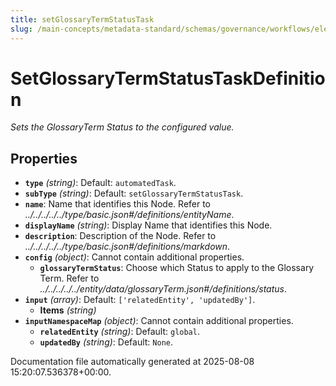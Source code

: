 ```yaml
---
title: setGlossaryTermStatusTask
slug: /main-concepts/metadata-standard/schemas/governance/workflows/elements/nodes/automatedtask/setglossarytermstatustask
---
```


# SetGlossaryTermStatusTaskDefinition

*Sets the GlossaryTerm Status to the configured value.*

## Properties

- **`type`** *(string)*: Default: `automatedTask`.
- **`subType`** *(string)*: Default: `setGlossaryTermStatusTask`.
- **`name`**: Name that identifies this Node. Refer to *../../../../../type/basic.json#/definitions/entityName*.
- **`displayName`** *(string)*: Display Name that identifies this Node.
- **`description`**: Description of the Node. Refer to *../../../../../type/basic.json#/definitions/markdown*.
- **`config`** *(object)*: Cannot contain additional properties.
  - **`glossaryTermStatus`**: Choose which Status to apply to the Glossary Term. Refer to *../../../../../entity/data/glossaryTerm.json#/definitions/status*.
- **`input`** *(array)*: Default: `['relatedEntity', 'updatedBy']`.
  - **Items** *(string)*
- **`inputNamespaceMap`** *(object)*: Cannot contain additional properties.
  - **`relatedEntity`** *(string)*: Default: `global`.
  - **`updatedBy`** *(string)*: Default: `None`.


Documentation file automatically generated at 2025-08-08 15:20:07.536378+00:00.
